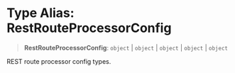# Type Alias: RestRouteProcessorConfig

> **RestRouteProcessorConfig**: `object` \| `object` \| `object` \| `object` \| `object`

REST route processor config types.
